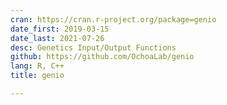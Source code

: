 ```yaml
---
cran: https://cran.r-project.org/package=genio
date_first: 2019-03-15
date_last: 2021-07-26
desc: Genetics Input/Output Functions
github: https://github.com/OchoaLab/genio
lang: R, C++
title: genio

---
```

